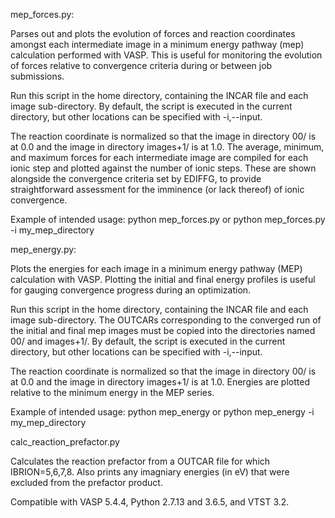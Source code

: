 mep_forces.py:

Parses out and plots the evolution of forces and reaction coordinates amongst each intermediate image in a minimum energy pathway (mep) calculation performed with VASP. This is useful for monitoring the evolution of forces relative to convergence criteria during or between job submissions.

Run this script in the home directory, containing the INCAR file and each image sub-directory. By default, the script is executed in the current directory, but other locations can be specified with -i,--input.

The reaction coordinate is normalized so that the image in directory 00/ is at 0.0 and the image in directory images+1/ is at 1.0. The average, minimum, and maximum forces for each intermediate image are compiled for each ionic step and plotted against the number of ionic steps. These are shown alongside the convergence criteria set by EDIFFG, to provide straightforward assessment for the imminence (or lack thereof) of ionic convergence.

Example of intended usage: python mep_forces.py or python mep_forces.py -i my_mep_directory


mep_energy.py:

Plots the energies for each image in a minimum energy pathway (MEP) calculation with VASP. Plotting the initial and final energy profiles is useful for gauging convergence progress during an optimization.

Run this script in the home directory, containing the INCAR file and each image sub-directory. The OUTCARs corresponding to the converged run of the initial and final mep images must be copied into the directories named 00/ and images+1/. By default, the script is executed in the current directory, but other locations can be specified with -i,--input.

The reaction coordinate is normalized so that the image in directory 00/ is at 0.0 and the image in directory images+1/ is at 1.0. Energies are plotted relative to the minimum energy in the MEP series.

Example of intended usage: python mep_energy or python mep_energy -i my_mep_directory


calc_reaction_prefactor.py

Calculates the reaction prefactor from a OUTCAR file for which IBRION=5,6,7,8. Also prints any imagniary energies (in eV) that were excluded from the prefactor product.


Compatible with VASP 5.4.4, Python 2.7.13 and 3.6.5, and VTST 3.2.

